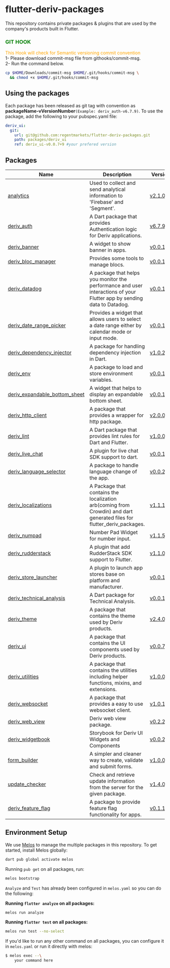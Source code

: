 # flutter-deriv-packages

This repository contains private packages & plugins that are used by the company's products built in Flutter.

### <span style="color:green">GIT HOOK</span>

<span style="color:orange">This Hook will check for Semantic versioning commit convention</span></br>
1- Please download commit-msg file from githooks/commit-msg.</br>
2- Run the command below.</br>

```BASH
cp $HOME/Downloads/commit-msg $HOME/.git/hooks/commit-msg \
  && chmod +x $HOME/.git/hooks/commit-msg
```

## Using the packages

Each package has been released as git tag with convention as **packageName-vVersionNumber**`(Example: deriv_auth-v6.7.9)`. To use the package, add the following to your pubspec.yaml file:

```yaml
deriv_ui:
  git:
    url: git@github.com:regentmarkets/flutter-deriv-packages.git
    path: packages/deriv_ui
    ref: deriv_ui-v0.0.7+9 #your prefered version
```

## Packages

| Name                                                                      | Description                                                                                                            | Version                                                           |
| ------------------------------------------------------------------------- | ---------------------------------------------------------------------------------------------------------------------- | ----------------------------------------------------------------- |
| [analytics](./packages/analytics)                                         | Used to collect and send analytical information to 'Firebase' and 'Segment'.                                           | [v2.1.0](./packages/analytics/CHANGELOG.md)                       |
| [deriv_auth](./packages/deriv_auth)                                       | A Dart package that provides Authentication logic for Deriv applications.                                              | [v6.7.9 ](./packages/deriv_auth/CHANGELOG.md)                     |
| [deriv_banner](./packages/deriv_banner)                                   | A widget to show banner in apps.                                                                                       | [v0.0.1+1](./packages/deriv_banner/CHANGELOG.md)                  |
| [deriv_bloc_manager](./packages/deriv_bloc_manager)                       | Provides some tools to manage blocs.                                                                                   | [v0.0.1](./packages/deriv_bloc_manager/CHANGELOG.md)              |
| [deriv_datadog](./packages/deriv_datadog)                                 | A package that helps you monitor the performance and user interactions of your Flutter app by sending data to Datadog. | [v0.0.1](./packages/deriv_datadog/CHANGELOG.md)                   |
| [deriv_date_range_picker](./packages/deriv_date_range_picker)             | Provides a widget that allows users to select a date range either by calendar mode or input mode.                      | [v0.0.1+6](./packages/deriv_date_range_picker/CHANGELOG.md)       |
| [deriv_dependency_injector](./packages/deriv_dependency_injector)         | A package for handling dependency injection in Dart.                                                                   | [v1.0.2](./packages/deriv_dependency_injector/CHANGELOG.md)       |
| [deriv_env](./packages/deriv_env)                                         | A package to load and store environment variables.                                                                     | [v0.0.1+2](./packages/deriv_env/CHANGELOG.md)                     |
| [deriv_expandable_bottom_sheet](./packages/deriv_expandable_bottom_sheet) | A widget that helps to display an expandable bottom sheet.                                                             | [v0.0.1+6](./packages/deriv_expandable_bottom_sheet/CHANGELOG.md) |
| [deriv_http_client](./packages/deriv_http_client)                         | A package that provides a wrapper for http package.                                                                    | [v2.0.0](./packages/deriv_http_client/CHANGELOG.md)               |
| [deriv_lint](./packages/deriv_lint)                                       | A Dart package that provides lint rules for Dart and Flutter.                                                          | [v1.0.0](./packages/deriv_lint/CHANGELOG.md)                      |
| [deriv_live_chat](./packages/deriv_live_chat)                             | A plugin for live chat SDK support to dart.                                                                            | [v0.0.1+2](./packages/deriv_live_chat/CHANGELOG.md)               |
| [deriv_language_selector](./packages/deriv_language_selector)             | A package to handle language change of the app.                                                                        | [v0.0.2+7](./packages/deriv_language_selector/CHANGELOG.md)       |
| [deriv_localizations](./packages/deriv_localizations)                     | A Package that contains the localization arb(coming from Crowdin) and dart generated files for flutter_deriv_packages. | [v1.1.1](./packages/deriv_localizations/CHANGELOG.md)             |
| [deriv_numpad](./packages/deriv_numpad)                                   | Number Pad Widget for number input.                                                                                    | [v1.1.5](./packages/deriv_numpad/CHANGELOG.md)                    |
| [deriv_rudderstack](./packages/deriv_rudderstack)                         | A plugin that add RudderStack SDK support to Flutter.                                                                  | [v1.1.0](./packages/deriv_rudderstack/CHANGELOG.md)               |
| [deriv_store_launcher](./packages/deriv_store_launcher)                   | A plugin to launch app stores base on platform and manufacturer.                                                       | [v0.0.1+1](./packages/deriv_store_launcher/CHANGELOG.md)          |
| [deriv_technical_analysis](./packages/deriv_technical_analysis)           | A Dart package for Technical Analysis.                                                                                 | [v0.0.1](./packages/deriv_technical_analysis/CHANGELOG.md)        |
| [deriv_theme](./packages/deriv_theme)                                     | A package that contains the theme used by Deriv products.                                                              | [v2.4.0](./packages/deriv_theme/CHANGELOG.md)                     |
| [deriv_ui](./packages/deriv_ui)                                           | A package that contains the UI components used by Deriv products.                                                      | [v0.0.7+9](./packages/deriv_ui/CHANGELOG.md)                      |
| [deriv_utilities](./packages/deriv_utilities)                             | A package that contains the utilities including helper functions, mixins, and extensions.                              | [v1.0.0](./packages/deriv_utilities/CHANGELOG.md)                 |
| [deriv_websocket](./packages/deriv_web_socket_client)                     | A package that provides a easy to use websocket client.                                                                | [v1.0.1](./packages/deriv_web_socket_client/CHANGELOG.md)         |
| [deriv_web_view](./packages/deriv_web_view)                               | Deriv web view package.                                                                                                | [v0.2.2+3](./packages/deriv_web_view/CHANGELOG.md)                |
| [deriv_widgetbook](./packages/deriv_widgetbook)                           | Storybook for Deriv UI Widgets and Components                                                                          | [v0.0.2+9](./packages/deriv_widgetbook/CHANGELOG.md)              |
| [form_builder](./packages/form_builder)                                   | A simpler and cleaner way to create, validate and submit forms.                                                        | [v1.0.0+1](./packages/form_builder/CHANGELOG.md)                  |
| [update_checker](./packages/update_checker)                               | Check and retrieve update information from the server for the given package.                                           | [v1.4.0](./packages/update_checker/CHANGELOG.md)                  |
| [deriv_feature_flag](./packages/deriv_feature_flag)                       | A package to provide feature flag functionality for apps.                                                              | [v0.1.1](./packages/deriv_feature_flag/CHANGELOG.md)              |

## Environment Setup

We use [Melos](https://pub.dev/packages/melos) to manage the multiple packages in this repository. To get started, install Melos globally:

```bash
dart pub global activate melos
```

Running `pub get` on all packages, run:

```bash
melos bootstrap
```

`Analyze` and `Test` has already been configured in `melos.yaml` so you can do the following:

<b>Running `flutter analyze` on all packages:</b>

```bash
melos run analyze
```

<b>Running `flutter test` on all packages: </b>

```bash
melos run test --no-select
```

If you'd like to run any other command on all packages, you can configure it in `melos.yaml` or run it directly with melos:

```bash
$ melos exec --\
    your command here
```
